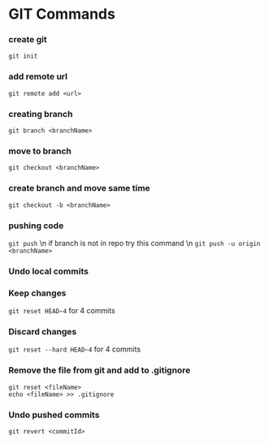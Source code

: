 # GIT Commands

### create git 
``` git init ```

### add remote url
``` git remote add <url> ```

### creating branch
``` git branch <branchName> ```

### move to branch
``` git checkout <branchName> ```

### create branch and move same time
``` git checkout -b <branchName> ```
### pushing code
``` git push ```
\n if branch is not in repo try this command
\n
``` git push -u origin <branchName> ```


### Undo local commits
### Keep changes
``` git reset HEAD~4 ``` 
for 4 commits
### Discard changes
``` git reset --hard HEAD~4 ``` for 4 commits

### Remove the file from git and add to .gitignore
```
git reset <fileName>
echo <fileName> >> .gitignore
```
### Undo pushed commits
``` git revert <commitId> ```
